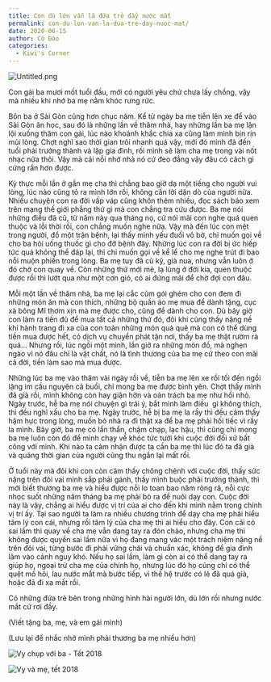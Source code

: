 ```yaml
---
title: Con dù lớn vẫn là đứa trẻ đầy nước mắt
permalink: con-du-lon-van-la-dua-tre-day-nuoc-mat/
date: 2020-06-15
author: Cô Đào
categories:
  - Kiwi's Corner
---
```


![Untitled.png](/images/4f563182-5e5a-4772-a723-f37177dbb11c/Untitled.png)

Con gái ba mươi mốt tuổi đầu, mới có người yêu chứ chưa lấy chồng, vậy mà nhiều khi nhớ ba mẹ nằm khóc rưng rức.

Bôn ba ở Sài Gòn cũng hơn chục năm. Kể từ ngày ba mẹ tiễn lên xe để vào Sài Gòn ăn học, sau đó là những lần về thăm nhà, hay những lần ba mẹ lặn lội xuống thăm con gái, lúc nào khoảnh khắc chia xa cũng làm mình bịn rịn mủi lòng. Chợt nghĩ sao thời gian trôi nhanh quá vậy, mới đó mình đã đến tuổi phải trưởng thành và lập gia đình, rồi mình sẽ làm cha mẹ trong vài nốt nhạc nữa thôi. Vậy mà cái nỗi nhớ nhà nó cứ đeo đẳng vậy đâu có cách gì cứng rắn hơn được.

Kỳ thực mỗi lần ở gần mẹ cha thì chẳng bao giờ dạ một tiếng cho người vui lòng, lúc nào cũng tỏ ra mình lớn rồi, không cần lời dặn dò của người nữa. Nhiều chuyện con ra đời vấp váp cũng khôn thêm nhiều, đọc sách báo xem trên mạng thế giới phẳng thứ gì mà con chẳng tra cứu được. Ba mẹ nói những điều đã cũ, từ năm này qua tháng nọ, cứ nói mãi con nghe quá quen thuộc và lỗi thời rồi, con chẳng muốn nghe nữa. Vậy mà đến lúc con mệt trong người, đổ một trận bệnh, lại thấy mình yếu đuối vô bờ, chỉ muốn gọi về cho ba hỏi uống thuốc gì cho đỡ bệnh đây. Những lúc con ra đời bị ức hiếp tức quá không thể đáp lại, thì chỉ muốn gọi về kể lể cho mẹ nghe trút đi bao nỗi muộn phiền trong lòng. Ba mẹ tuy đã cũ kỹ, già nua, nhưng vẫn luôn ở đó chờ con quay về. Còn những thứ mới mẻ, lạ lùng ở đời kia, quen thuộc được rồi thì lướt qua như một cơn gió, có ai đứng mãi để chờ đợi con đâu.

Mỗi một lần về thăm nhà, ba mẹ lại cắc củm gói ghém cho con đem đi những món ăn mà con thích, những bộ quần áo mẹ mua để dành tặng, cục xà bông Mĩ thơm xịn mà mẹ được cho, cũng để dành cho con. Dù bây giờ con làm ra tiền đủ để mua tất cả những thứ đó, đôi khi cũng thấy nặng nề khi hành trang đi xa của con toàn những món quà quê mà con có thể dùng tiền mua được hết, có dịch vụ chuyển phát tận nơi, thấy ba mẹ thật rườm rà quá... Nhưng rồi, lúc ngồi một mình, lần giở ra những món đồ, mà nghẹn ngào vì nó đâu chỉ là vật chất, nó là tình thương của ba mẹ cứ theo con mãi cả đời, tiền làm sao mà mua được.

Những lúc ba mẹ vào thăm vài ngày rồi về, tiễn ba mẹ lên xe rồi tối đến ngồi lặng im cầu nguyện cả buổi, chỉ mong ba mẹ được bình yên. Chợt thấy mình đã già rồi, mình không còn hay giận hờn và oán trách ba mẹ như hồi nhỏ. Ngày trước, hễ ba mẹ nói chuyện gì trái ý, bắt mình làm điều  gì không thích, thì đều nghĩ xấu cho ba mẹ. Ngày trước, hễ bị ba mẹ la rầy thì đều cảm thấy hậm hực trong lòng, muốn bỏ nhà ra đi thật xa để ba mẹ phải hối tiếc vì rầy la mình. Bây giờ, ba mẹ có lẩn thẩn, chậm chạp, lạc hậu, thì cũng chỉ mong ba mẹ luôn còn đó để mình chạy về khóc tức tưởi khi cuộc đời đối xử bất công với mình. Khi nào ta cảm nhận được ta cần ba mẹ thì lúc đó ta đã già và quãng thời gian của người cũng thu ngắn lại mất rồi.

Ở tuổi này mà đôi khi con còn cảm thấy chông chênh với cuộc đời, thấy sức nặng trên đôi vai mình sắp phải gánh, thấy mình buộc phải trưởng thành, thì mới biết thương ba mẹ và hiểu được nỗi lo toan bao năm ròng rã, nỗi cực nhọc suốt những năm tháng ba mẹ phải bỏ ra để nuôi dạy con. Cuộc đời này là vậy, chẳng ai hiểu được vị trí của ai cho đến khi mình nằm trong chính vị trí ấy. Tại sao người ta làm ra nhiều chương trình để dạy cha mẹ phải hiểu tâm lý con cái, nhưng rồi tâm lý của cha mẹ thì ai hiểu cho đây. Con cái có sai lầm thì quay về cha mẹ vẫn dang tay ra đón chào, nhưng cha mẹ thì không được quyền sai lầm nữa vì họ đang mang vác một trách niệm nặng nề trên đôi vai, từng bước đi phải vững chãi và chuẩn xác, không để gia đình lâm vào cảnh nguy khó. Nếu họ sai lầm, làm gì còn ai có thể dang tay ra giúp họ, ngoại trừ cha mẹ của chính họ, nhưng lúc đó họ cũng chỉ có thể quệt mồ hôi, lau nước mắt mà bước tiếp, vì thế hệ trước có lẽ đã quá già, hoặc đã đi xa mất rồi.

Có những đứa trẻ bên trong những hình hài người lớn, dù lớn rồi nhưng nước mắt cứ rơi đầy.

(Viết tặng ba, mẹ, và em gái mình)

(Lưu lại để nhắc nhở mình phải thương ba mẹ nhiều hơn)

![Vy chụp với ba - Tết 2018](/images/4f563182-5e5a-4772-a723-f37177dbb11c/Untitled_1.png)

![Vy và mẹ, tết 2018](/images/4f563182-5e5a-4772-a723-f37177dbb11c/Untitled_2.png)
